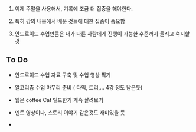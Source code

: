 1. 이제 주말을 사용해서, 기록에 조금 더 집중을 해야한다.

2. 특히 강의 내용에서 배운 것들에 대한 집중이 중요함

3. 안드로이드 수업만큼은 내가 다른 사람에게 진행이 가능한 수준까지 올리고 숙지할것

## To Do

- 안드로이드 수업 자료 구축 및 수업 영상 찍기

- 알고리즘 수업 마무리 준비 ( 다익, 트리,... 4강 정도 남은듯)

- 웹은 coffee Cat 빌드한거 계속 살려보기

- 멘토 영상이나, 스토리 이야기 같은것도 재미있을 듯

- 